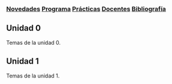 ### [Novedades](./) [Programa](programa)  [Prácticas](practicas)  [Docentes](docentes)  [Bibliografía](bibliografia)

## Unidad 0
Temas de la unidad 0.

## Unidad 1
Temas de la unidad 1.
